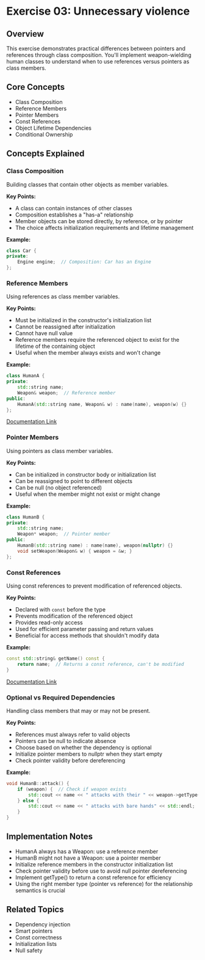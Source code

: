 # Exercise 03: Unnecessary violence

## Overview
This exercise demonstrates practical differences between pointers and references through class composition. You'll implement weapon-wielding human classes to understand when to use references versus pointers as class members.

## Core Concepts
- Class Composition
- Reference Members
- Pointer Members
- Const References
- Object Lifetime Dependencies
- Conditional Ownership

## Concepts Explained

### Class Composition
Building classes that contain other objects as member variables.

**Key Points:**
- A class can contain instances of other classes
- Composition establishes a "has-a" relationship
- Member objects can be stored directly, by reference, or by pointer
- The choice affects initialization requirements and lifetime management

**Example:**
```cpp
class Car {
private:
    Engine engine;  // Composition: Car has an Engine
};
```

### Reference Members
Using references as class member variables.

**Key Points:**
- Must be initialized in the constructor's initialization list
- Cannot be reassigned after initialization
- Cannot have null value
- Reference members require the referenced object to exist for the lifetime of the containing object
- Useful when the member always exists and won't change

**Example:**
```cpp
class HumanA {
private:
    std::string name;
    Weapon& weapon;  // Reference member
public:
    HumanA(std::string name, Weapon& w) : name(name), weapon(w) {}
};
```

[Documentation Link](http://www.cplusplus.com/doc/tutorial/classes2/)

### Pointer Members
Using pointers as class member variables.

**Key Points:**
- Can be initialized in constructor body or initialization list
- Can be reassigned to point to different objects
- Can be null (no object referenced)
- Useful when the member might not exist or might change

**Example:**
```cpp
class HumanB {
private:
    std::string name;
    Weapon* weapon;  // Pointer member
public:
    HumanB(std::string name) : name(name), weapon(nullptr) {}
    void setWeapon(Weapon& w) { weapon = &w; }
};
```

### Const References
Using const references to prevent modification of referenced objects.

**Key Points:**
- Declared with `const` before the type
- Prevents modification of the referenced object
- Provides read-only access
- Used for efficient parameter passing and return values
- Beneficial for access methods that shouldn't modify data

**Example:**
```cpp
const std::string& getName() const {
    return name;  // Returns a const reference, can't be modified
}
```

[Documentation Link](http://www.cplusplus.com/doc/tutorial/classes2/)

### Optional vs Required Dependencies
Handling class members that may or may not be present.

**Key Points:**
- References must always refer to valid objects
- Pointers can be null to indicate absence
- Choose based on whether the dependency is optional
- Initialize pointer members to nullptr when they start empty
- Check pointer validity before dereferencing

**Example:**
```cpp
void HumanB::attack() {
    if (weapon) {  // Check if weapon exists
        std::cout << name << " attacks with their " << weapon->getType() << std::endl;
    } else {
        std::cout << name << " attacks with bare hands" << std::endl;
    }
}
```

## Implementation Notes
- HumanA always has a Weapon: use a reference member
- HumanB might not have a Weapon: use a pointer member
- Initialize reference members in the constructor initialization list
- Check pointer validity before use to avoid null pointer dereferencing
- Implement getType() to return a const reference for efficiency
- Using the right member type (pointer vs reference) for the relationship semantics is crucial

## Related Topics
- Dependency injection
- Smart pointers
- Const correctness
- Initialization lists
- Null safety